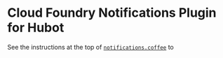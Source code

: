 # Cloud Foundry Notifications Plugin for Hubot

See the instructions at the top of [`notifications.coffee`](scripts/notifications.coffee) to
